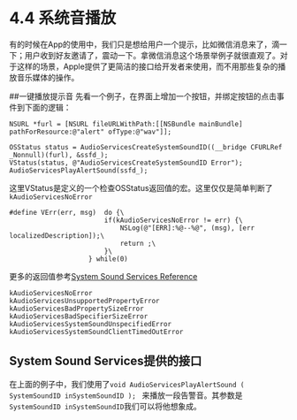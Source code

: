 # 4.4 系统音播放
有的时候在App的使用中，我们只是想给用户一个提示，比如微信消息来了，滴一下；用户收到好友邀请了，震动一下。拿微信消息这个场景举例子就很直观了。对于这样的场景，Apple提供了更简洁的接口给开发者来使用，而不用那些复杂的播放音乐媒体的操作。

##一键播放提示音
先看一个例子，在界面上增加一个按钮，并绑定按钮的点击事件到下面的逻辑：

    NSURL *furl = [NSURL fileURLWithPath:[[NSBundle mainBundle] pathForResource:@"alert" ofType:@"wav"]];

    OSStatus status = AudioServicesCreateSystemSoundID((__bridge CFURLRef _Nonnull)(furl), &ssfd_);
    VStatus(status, @"AudioServicesCreateSystemSoundID Error");
    AudioServicesPlayAlertSound(ssfd_);


这里VStatus是定义的一个检查OSStatus返回值的宏。这里仅仅是简单判断了`kAudioServicesNoError`
	
	#define VErr(err, msg)  do {\
                            if(kAudioServicesNoError != err) {\
                                NSLog(@"[ERR]:%@--%@", (msg), [err localizedDescription]);\
                                return ;\
                            }\
                        } while(0)

更多的返回值参考[System Sound Services Reference](https://developer.apple.com/library/mac/documentation/AudioToolbox/Reference/SystemSoundServicesReference/index.html#//apple_ref/c/func/AudioServicesPlaySystemSound)

	kAudioServicesNoError
	kAudioServicesUnsupportedPropertyError
	kAudioServicesBadPropertySizeError
	kAudioServicesBadSpecifierSizeError
	kAudioServicesSystemSoundUnspecifiedError
	kAudioServicesSystemSoundClientTimedOutError
	
##  System Sound Services提供的接口

在上面的例子中，我们使用了`void AudioServicesPlayAlertSound ( SystemSoundID inSystemSoundID );
` 来播放一段告警音。其参数是`SystemSoundID inSystemSoundID`我们可以将他想象成。